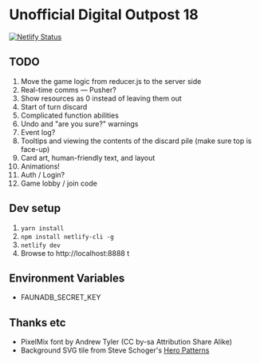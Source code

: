 # Unofficial Digital Outpost 18

[![Netlify Status](https://api.netlify.com/api/v1/badges/7ca17db6-f3f8-492f-ba65-403d810ab3c2/deploy-status)](https://app.netlify.com/sites/outpost18/deploys)

## TODO

1. Move the game logic from reducer.js to the server side
1. Real-time comms — Pusher?
1. Show resources as 0 instead of leaving them out
1. Start of turn discard
1. Complicated function abilities
1. Undo and "are you sure?" warnings
1. Event log?
1. Tooltips and viewing the contents of the discard pile (make sure top is face-up)
1. Card art, human-friendly text, and layout
1. Animations!
1. Auth / Login?
1. Game lobby / join code

## Dev setup

1. `yarn install`
1. `npm install netlify-cli -g`
1. `netlify dev`
1. Browse to http://localhost:8888 t

## Environment Variables

* FAUNADB_SECRET_KEY

## Thanks etc

* PixelMix font by Andrew Tyler (CC by-sa Attribution Share Alike)
* Background SVG tile from Steve Schoger's [Hero Patterns](https://www.heropatterns.com/)
